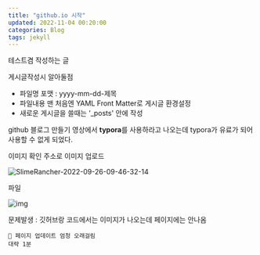 ```yaml
---
title: "github.io 시작"
updated: 2022-11-04 00:20:00
categories: Blog
tags: jekyll
---
```

테스트겸 작성하는 글

게시글작성시 알아둘점

* 파일명 포맷 : yyyy-mm-dd-제목
* 파일내용 맨 처음엔 YAML Front Matter로 게시글 환경설정
* 새로운 게시글을 쓸때는 '_posts' 안에 작성

github 블로그 만들기 영상에서 **typora**를 사용하라고 나오는데 typora가 유료가 되어 사용할 수 없게 되었다.

이미지 확인
주소로 이미지 업로드

![SlimeRancher-2022-09-26-09-46-32-14](https://user-images.githubusercontent.com/68219918/200024409-4a003f01-d079-4f4b-ad3c-e4b40a882587.png)

파일

![img](../img/2022-11-04-first-post/SlimeRancher-2022-09-26-09-46-32-14.png)

문제발생 : 깃허브랑 코드에서는 이미지가 나오는데 페이지에는 안나옴

```
🤨 페이지 업데이트 엄청 오래걸림
대략 1분
```
